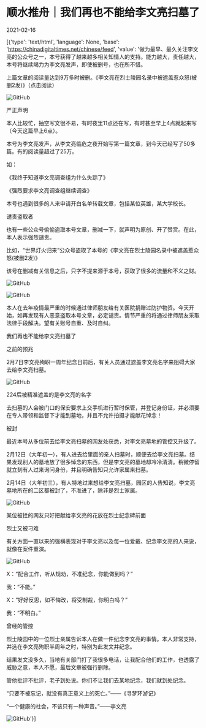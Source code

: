 # 顺水推舟｜我们再也不能给李文亮扫墓了

2021-02-16

[{'type': 'text/html', 'language': None, 'base': 'https://chinadigitaltimes.net/chinese/feed', 'value': '做为最早、最久关注李文亮的公众号之一，本号获得了越来越多相关知情人的支持。能力越大，责任越大，本号将继续竭力为李文亮发声，即使被删号，也在所不惜。

上篇文章的阅读量达到9万多时被删。《李文亮在烈士陵园名录中被遮盖惹众怒(被删2发)》（点击阅读）

![GitHub](https://chinadigitaltimes.net/chinese/files/2021/02/post-662682-602b7374f40f7.png)

严正声明

本人比较忙，抽空写文很不易，有时夜里11点还在写，有时甚至早上4点就起来写（今天这篇早上6点）。

本号为李文亮发声，从李文亮临危之夜开始写第一篇文章，到今天已经写了50多篇。有的阅读量超过了25万。

如：

《我终于知道李文亮调查组为什么失踪了》

《强烈要求李文亮调查组继续调查》

本号也遇到很多的人来申请开白名单转载文章，包括某位英雄，某大学校长。

谴责盗取者  

也有一些公众号偷偷盗取本号文章，删减一下，就声明为原创、开了赞赏。在此，本人表示强烈谴责。

比如，“世界灯火归来”公众号盗取了本号的《李文亮在烈士陵园名录中被遮盖惹众怒(被删2发)》

该号在删减有关信息之后，只字不提来源于本号，获取了很多的流量和不义之财。

![GitHub](https://chinadigitaltimes.net/chinese/files/2021/02/post-662682-602b737737ed0.png)

![GitHub](https://chinadigitaltimes.net/chinese/files/2021/02/post-662682-602b73bdcd623.png)

本人在去年疫情最严重的时候通过律师朋友给有关医院捐赠过防护物资。今天开始，如再发现有人恶意盗取本号文章，必定谴责。情节严重的将通过律师朋友采取法律手段解决。望有关账号自重、及时自纠。

我们再也不能给李文亮扫墓了

之前的预兆  

2月7日李文亮殉职一周年纪念日前后，有关人员通过遮盖李文亮名字来阻碍大家去给李文亮扫墓。

![GitHub](https://chinadigitaltimes.net/chinese/files/2021/02/post-662682-602b737db1899.png)

 224后被精准遮盖的是李文亮的名字  

去扫墓的人会被门口的保安要求上交手机进行暂时保管，并登记身份证，并必须要在专人带领和监督下才能到墓地，并且不允许拍摄才能献花悼念！

被封  

最近本号从多位前去给李文亮扫墓的网友处获悉，对李文亮墓地的管控又升级了。

2月12日（大年初一），有人进去给里面的亲人扫墓时，顺便去给李文亮扫墓。结果发现别人的墓地放了很多悼念的东西，但是李文亮的墓地却冷冷清清。稍微停留就立刻有人过来询问身份，并且明确告知只允许家属来扫墓。

2月14日（大年初三），有人特地过来想给李文亮扫墓，园区的人告知说，李文亮墓地所在的二区都被封了，不准进了，除非是烈士家属。

![GitHub](https://chinadigitaltimes.net/chinese/files/2021/02/post-662682-602b7382004af.png)

  某位被拦的网友只好把献给李文亮的花放在烈士纪念碑前面

烈士又被刁难

有关方面一直以来的强横表现对于李文亮以及每一位爱戴、纪念李文亮的人来说，就像在案件重演。

![GitHub](https://chinadigitaltimes.net/chinese/files/2021/02/post-662682-602b7384a1e2c.png)



X：“配合工作，听从规劝，不准纪念，你能做到吗？”

我：“不能。”

X：“好好反思，如不悔改，将受制裁，你明白吗？”

我：“不明白。”



曾经的管控  

烈士陵园中的一位烈士亲属告诉本人在做一件纪念李文亮的事情。本人非常支持，并选在李文亮殉职半周年之时，特别为此发文并纪念。

结果发文没多久，当地有关部门打了我很多电话，让我配合他们的工作，也透露了威胁之意，本人不愿，最后文章被强行删除。

管他批评不批评，老子到处说。你们不让我们去某地纪念，我们就到处纪念。

“只要不被忘记，就没有真正意义上的死亡。”——《寻梦环游记》

“一个健康的社会，不该只有一种声音。”——李文亮

![GitHub](https://chinadigitaltimes.net/chinese/files/2021/02/post-662682-602b7387bcb8a.)'}]